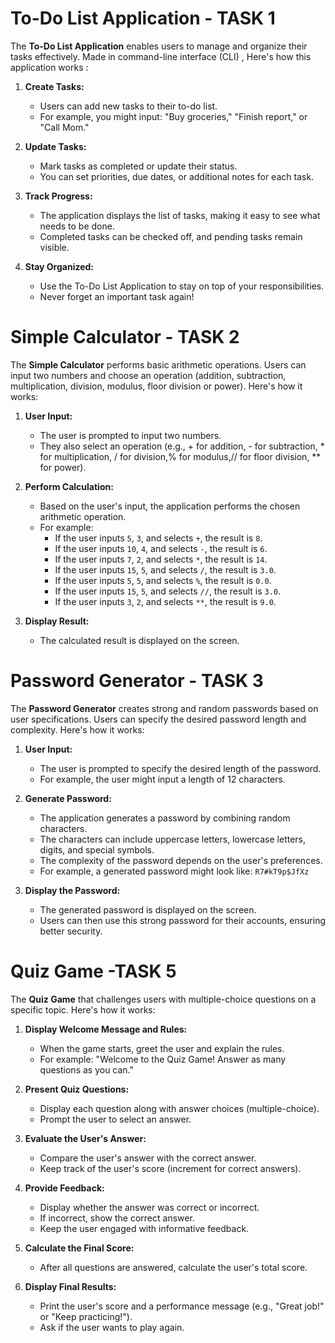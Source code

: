 
# To-Do List Application - TASK 1

The **To-Do List Application** enables users to manage and organize their tasks effectively. Made in command-line interface (CLI) , Here's how  this application works  :

1. **Create Tasks:**
   - Users can add new tasks to their to-do list.
   - For example, you might input: "Buy groceries," "Finish report," or "Call Mom."

2. **Update Tasks:**
   - Mark tasks as completed or update their status.
   - You can set priorities, due dates, or additional notes for each task.

3. **Track Progress:**
   - The application displays the list of tasks, making it easy to see what needs to be done.
   - Completed tasks can be checked off, and pending tasks remain visible.

4. **Stay Organized:**
   - Use the To-Do List Application to stay on top of your responsibilities.
   - Never forget an important task again!




# Simple Calculator - TASK 2

The **Simple Calculator**  performs basic arithmetic operations. Users can input two numbers and choose an operation (addition, subtraction, multiplication, division, modulus, floor division or power). Here's how it works:

1. **User Input:**
   - The user is prompted to input two numbers.
   - They also select an operation (e.g., + for addition, - for subtraction, * for multiplication, / for division,% for modulus,// for floor division, ** for power).

2. **Perform Calculation:**
   - Based on the user's input, the application performs the chosen arithmetic operation.
   - For example:
     - If the user inputs `5`, `3`, and selects `+`, the result is `8`.
     - If the user inputs `10`, `4`, and selects `-`, the result is `6`.
     - If the user inputs `7`, `2`, and selects `*`, the result is `14`.
     - If the user inputs `15`, `5`, and selects `/`, the result is `3.0`.
     - If the user inputs `5`, `5`, and selects `%`, the result is `0.0`.
     - If the user inputs `15`, `5`, and selects `//`, the result is `3.0`.
     -  If the user inputs `3`, `2`, and selects `**`, the result is `9.0`.

3. **Display Result:**
   - The calculated result is displayed on the screen.






# Password Generator - TASK 3

The **Password Generator** creates strong and random passwords based on user specifications. Users can specify the desired password length and complexity. Here's how it works:

1. **User Input:**
   - The user is prompted to specify the desired length of the password.
   - For example, the user might input a length of 12 characters.

2. **Generate Password:**
   - The application generates a password by combining random characters.
   - The characters can include uppercase letters, lowercase letters, digits, and special symbols.
   - The complexity of the password depends on the user's preferences.
   - For example, a generated password might look like: `R7#kT9p$JfXz`

3. **Display the Password:**
   - The generated password is displayed on the screen.
   - Users can then use this strong password for their accounts, ensuring better security.






# Quiz Game -TASK 5

The **Quiz Game** that challenges users with multiple-choice  questions on a specific topic. Here's how it works:

1. **Display Welcome Message and Rules:**
   - When the game starts, greet the user and explain the rules.
   - For example: "Welcome to the Quiz Game! Answer as many questions as you can."

2. **Present Quiz Questions:**
   - Display each question along with answer choices (multiple-choice).
   - Prompt the user to select an answer.

3. **Evaluate the User's Answer:**
   - Compare the user's answer with the correct answer.
   - Keep track of the user's score (increment for correct answers).

4. **Provide Feedback:**
   - Display whether the answer was correct or incorrect.
   - If incorrect, show the correct answer.
   - Keep the user engaged with informative feedback.

5. **Calculate the Final Score:**
   - After all questions are answered, calculate the user's total score.

6. **Display Final Results:**
   - Print the user's score and a performance message (e.g., "Great job!" or "Keep practicing!").
   - Ask if the user wants to play again.





